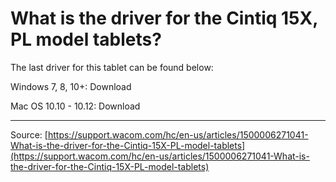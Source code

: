 # What is the driver for the Cintiq 15X, PL model tablets?

The last driver for this tablet can be found below:


Windows 7, 8, 10+: Download


Mac OS 10.10 - 10.12: Download

---
Source: [https://support.wacom.com/hc/en-us/articles/1500006271041-What-is-the-driver-for-the-Cintiq-15X-PL-model-tablets](https://support.wacom.com/hc/en-us/articles/1500006271041-What-is-the-driver-for-the-Cintiq-15X-PL-model-tablets)
